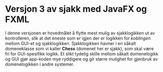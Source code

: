 # Versjon 3 av sjakk med JavaFX og FXML

I denne versjonen er hovedmålet å flytte mest mulig av sjakklogikken ut av kontrolleren, slik at det eneste som er igjen der er logikken for *koblingen* mellom GUI-et og sjakklogikken.
Sjakklogikken havner i en såkalt domeneklasse som vi kaller **Chess** (domenet her er sjakk), som skal være fri for GUI-spesifikk logikk. Et slikt tydelig skille mellom såkalt domenelogikk  og GUI gjør app-koden mye ryddigere og gir større mulighet for gjenbruk av domenelogikken i andre systemer.
